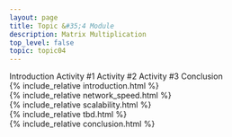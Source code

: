 ```yaml
---
layout: page
title: Topic &#35;4 Module
description: Matrix Multiplication
top_level: false
topic: topic04
---
```



<div class="ui pointing secondary menu">
  <a class="item active" data-tab="intro">Introduction</a>
  <a class="item " data-tab="network_speed">Activity #1</a>
  <a class="item " data-tab="scalability">Activity #2</a>
  <a class="item " data-tab="asynchronous">Activity #3</a>
  <a class="item" data-tab="conclusion">Conclusion</a>
</div>

<div class="ui tab segment active" data-tab="intro">
  {% include_relative introduction.html %}
</div>


<div class="ui tab segment " data-tab="network_speed">
  {% include_relative network_speed.html %}
</div>


<div class="ui tab segment " data-tab="scalability">
  {% include_relative scalability.html %}
</div>


<div class="ui tab segment " data-tab="asynchronous">
  {% include_relative tbd.html %}
</div>


<div class="ui tab segment" data-tab="conclusion">
  {% include_relative conclusion.html %}
</div>





